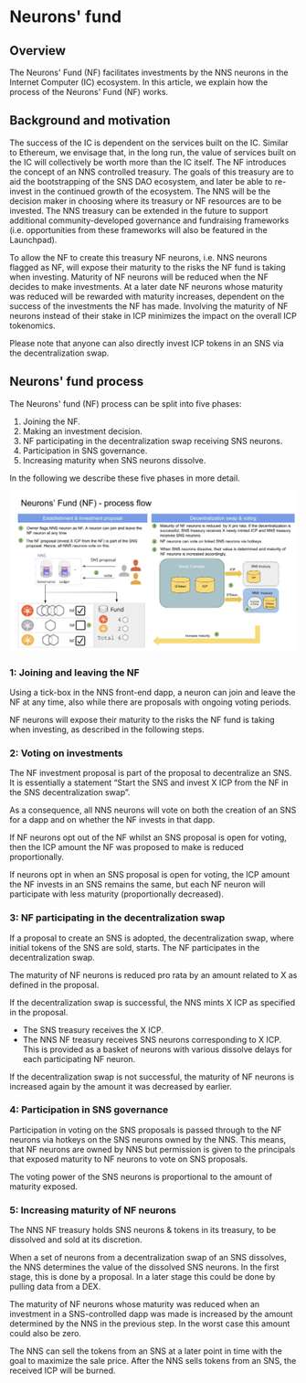 # Neurons' fund

## Overview

The Neurons' Fund (NF) facilitates investments by the NNS neurons in the Internet Computer (IC) ecosystem. In this article, we explain how the process of the Neurons' Fund (NF) works.

## Background and motivation

The success of the IC is dependent on the services built on the IC. Similar to Ethereum, we envisage that, in the long run, the value of services built on the IC will collectively be worth more than the IC itself.
The NF introduces the concept of an NNS controlled treasury. The goals of this treasury are to aid the bootstrapping of the SNS DAO ecosystem, and later be able to re-invest in the continued growth of the ecosystem. The NNS will be the decision maker in choosing where its treasury or NF resources are to be invested. The NNS treasury can be extended in the future to support additional community-developed governance and fundraising frameworks (i.e. opportunities from these frameworks will also be featured in the Launchpad).

To allow the NF to create this treasury NF neurons, i.e. NNS neurons flagged as NF, will expose their maturity to the risks the NF fund is taking when investing. Maturity of NF neurons will be reduced when the NF decides to make investments. At a later date NF neurons whose maturity was reduced will be rewarded with maturity increases, dependent on the success of the investments the NF has made.
Involving the maturity of NF neurons instead of their stake in ICP minimizes the impact on the overall ICP tokenomics.

Please note that anyone can also directly invest ICP tokens in an SNS via the decentralization swap.

## Neurons' fund process

The Neurons' fund (NF) process can be split into five phases: 
1. Joining the NF.
2. Making an investment decision.
3. NF participating in the decentralization swap receiving SNS neurons.
4. Participation in SNS governance.
5. Increasing maturity when SNS neurons dissolve. 

In the following we describe these five phases in more detail.

![](../_attachments/neurons_fund_flow.png)

### 1: Joining and leaving the NF

Using a tick-box in the NNS front-end dapp, a neuron can join and leave the NF at any time, also while there are proposals with ongoing voting periods.

NF neurons will expose their maturity to the risks the NF fund is taking when investing, as described in the following steps.

### 2: Voting on investments

The NF investment proposal is part of the proposal to decentralize an SNS. It is essentially a statement “Start the SNS and invest X ICP from the NF in the SNS decentralization swap”.

As a consequence, all NNS neurons will vote on both the creation of an SNS for a dapp and on whether the NF invests in that dapp.

If NF neurons opt out of the NF whilst an SNS proposal is open for voting, then the ICP amount the NF was proposed to make is reduced proportionally.

If neurons opt in when an SNS proposal is open for voting, the ICP amount the NF invests in an SNS remains the same, but each NF neuron will participate with less maturity (proportionally decreased).

### 3: NF participating in the decentralization swap

If a proposal to create an SNS is adopted, the decentralization swap, where initial tokens of the SNS are sold, starts. The NF participates in the decentralization swap.

The maturity of NF neurons is reduced pro rata by an amount related to X as defined in the proposal.

If the decentralization swap is successful, the NNS mints X ICP as specified in the proposal.
  * The SNS treasury receives the X ICP.
  * The NNS NF treasury receives SNS neurons corresponding to X ICP. This is provided as a basket of neurons with various dissolve delays for each participating NF neuron.

If the decentralization swap is not successful, the maturity of NF neurons is increased again by the amount it was decreased by earlier.

### 4: Participation in SNS governance

Participation in voting on the SNS proposals is passed through to the NF neurons via hotkeys on the SNS neurons owned by the NNS. This means, that NF neurons are owned by NNS but permission is given to the principals that exposed maturity to NF neurons to vote on SNS proposals.

The voting power of the SNS neurons is proportional to the amount of maturity exposed.

### 5: Increasing maturity of NF neurons

The NNS NF treasury holds SNS neurons & tokens in its treasury, to be dissolved and sold at its discretion.

When a set of neurons from a decentralization swap of an SNS dissolves, the NNS determines the value of the dissolved SNS neurons. In the first stage, this is done by a proposal. In a later stage this could be done by pulling data from a DEX.

The maturity of NF neurons whose maturity was reduced when an investment in a SNS-controlled dapp was made is increased by the amount determined by the NNS in the previous step. In the worst case this amount could also be zero.

The NNS can sell the tokens from an SNS at a later point in time with the goal to maximize the sale price. After the NNS sells tokens from an SNS, the received ICP will be burned.
